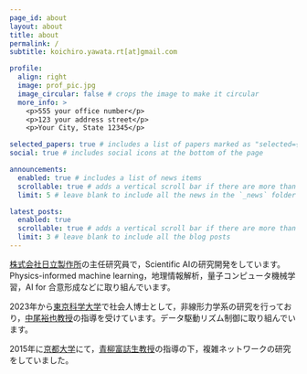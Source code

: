 ```yaml
---
page_id: about
layout: about
title: about
permalink: /
subtitle: koichiro.yawata.rt[at]gmail.com

profile:
  align: right
  image: prof_pic.jpg
  image_circular: false # crops the image to make it circular
  more_info: >
    <p>555 your office number</p>
    <p>123 your address street</p>
    <p>Your City, State 12345</p>

selected_papers: true # includes a list of papers marked as "selected={true}"
social: true # includes social icons at the bottom of the page

announcements:
  enabled: true # includes a list of news items
  scrollable: true # adds a vertical scroll bar if there are more than 3 news items
  limit: 5 # leave blank to include all the news in the `_news` folder

latest_posts:
  enabled: true
  scrollable: true # adds a vertical scroll bar if there are more than 3 new posts items
  limit: 3 # leave blank to include all the blog posts
---
```


[株式会社日立製作所](https://www.hitachi.com/rd/)の主任研究員で，Scientific AIの研究開発をしています。Physics-informed machine learning，地理情報解析，量子コンピュータ機械学習，AI for 合意形成などに取り組んでいます。

2023年から[東京科学大学](https://www.isct.ac.jp/en)で社会人博士として，非線形力学系の研究を行っており，[中尾裕也教授](https://sites.google.com/sc.e.titech.ac.jp/hiroya-nakao/)の指導を受けています。データ駆動リズム制御に取り組んでいます。

2015年に[京都大学](https://www.kyoto-u.ac.jp/en)にて，[青柳富誌生教授](https://www-np.acs.i.kyoto-u.ac.jp/en)の指導の下，複雑ネットワークの研究をしていました。